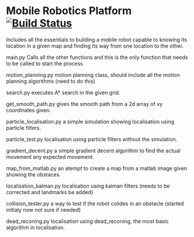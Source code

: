 # Mobile Robotics Platform	[![Build Status](https://travis-ci.org/Ridhwanluthra/Mobile_Robotics_Platform.svg?branch=master)](https://travis-ci.org/Ridhwanluthra/Mobile_Robotics_Platform)
Includes all the essentials to building a mobile robot capable to knowing its location in a given map and finding its way from one location to the other.

main.py
	Calls all the other functions and this is the only function that needs to be called to start the process

motion_planning.py
	motion planning class, should include all the motion planning algorithms (need to do this)

search.py
	executes A* search in the given grid.

get_smooth_path.py
	gives the smooth path from a 2d array of xy coordinates given.

particle_localisation.py
	a simple simulation showing localisation using particle filters.

particle_test.py
	localisation using particle filters without the simulation.	

gradient_decent.py
	a simple gradient decent algorithm to find the actual movement any expected movement.

map_from_matlab.py
	an atempt to create a map from a matlab image given showing the obstaces.

localisation_kalman.py
	localisation using kalman filters (needs to be corrected and landmarks be added)

collision_tester.py
	a way to test if the robot colides in an obstacle (started initialy now not sure if needed)

dead_reconing.py
	localisation using dead_reconing, the most basic algorithm in localisation.
